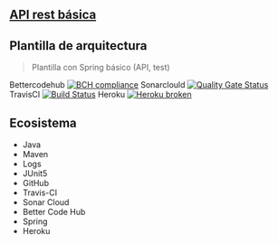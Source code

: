 ## [API rest básica](https://github.com/nelson-lz/api-rest-basica)
## Plantilla de arquitectura
> Plantilla con Spring básico (API, test) 

Bettercodehub [![BCH compliance](https://bettercodehub.com/edge/badge/nelson-lz/api-rest-basica?branch=master)](https://bettercodehub.com/)
Sonarclould [![Quality Gate Status](https://sonarcloud.io/api/project_badges/measure?project=nelson-lz_api-rest-basica&metric=alert_status)](https://sonarcloud.io/dashboard?id=nelson-lz_api-rest-basica) 
TravisCI [![Build Status](https://travis-ci.org/nelson-lz/api-rest-basica.svg?branch=master)](https://travis-ci.org/nelson-lz/api-rest-basica)
Heroku [![Heroku broken](https://api-rest-basika.herokuapp.com/system/version-badge)](https://iwvg-ecosystem.herokuapp.com/system/version-badge)

## Ecosistema
* Java
* Maven
* Logs
* JUnit5
* GitHub
* Travis-CI
* Sonar Cloud
* Better Code Hub
* Spring
* Heroku
